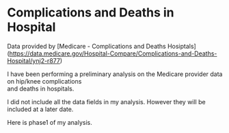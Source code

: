 # Complications and Deaths in Hospital   

Data provided by [Medicare - Complications and Deaths Hosiptals] (https://data.medicare.gov/Hospital-Compare/Complications-and-Deaths-Hospital/ynj2-r877)  

I have been performing a preliminary analysis on the Medicare provider data on hip/knee complications  
and deaths in hospitals.  

I did not include all the data fields in my analysis.  However they will be included at a later date.   


Here is phase1 of my analysis. 